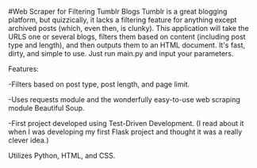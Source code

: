 #Web Scraper for Filtering Tumblr Blogs
Tumblr is a great blogging platform, but quizzically, it lacks a filtering feature for anything except archived posts (which, even then, is clunky). This application will take the URLS one or several blogs, filters them based on content (including post type and length), and then outputs them to an HTML document. It's fast, dirty, and simple to use. Just run main.py and input your parameters.

Features:

-Filters based on post type, post length, and page limit.

-Uses requests module and the wonderfully easy-to-use web scraping module Beautiful Soup.

-First project developed using Test-Driven Development. (I read about it when I was developing my first Flask project and thought it was a really clever idea.)

Utilizes Python, HTML, and CSS.